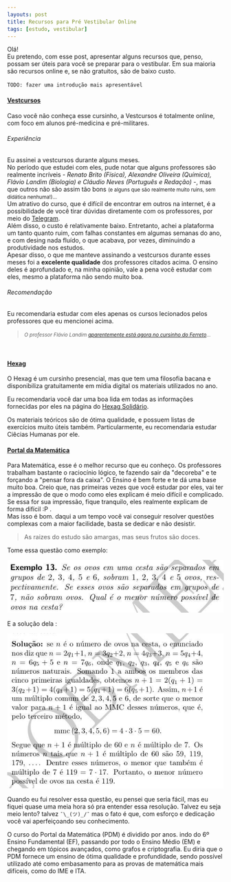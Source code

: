 ```yaml
---
layouts: post
title: Recursos para Pré Vestibular Online
tags: [estudo, vestibular]
---
```



Olá! <br/>
Eu pretendo, com esse post, apresentar alguns recursos que, penso, possam ser úteis para você se preparar para o vestibular. Em sua maioria são recursos online e, se não gratuitos, são de baixo custo.

`TODO: fazer uma introdução mais apresentável`

#### [Vestcursos](http://www.vestcursos.com/)

Caso você não conheça esse cursinho, a Vestcursos é totalmente online, com foco em alunos pré-medicina e pré-militares. <br/>

###### Experiência

Eu assinei a vestcursos durante alguns meses. <br/>
No período que estudei com eles, pude notar que alguns professores são realmente incríveis <i>- Renato Brito (Física), Alexandre Oliveira (Química), Flávio Landim (Biologia) e Cláudio Neves (Português e Redação) -</i>, mas que outros não são assim tão bons <small>(e alguns que são realmente muito ruins, sem didática nenhuma!)...</small> <br/>
Um atrativo do curso, que é difícil de encontrar em outros na internet, é a possibilidade de você tirar dúvidas diretamente com os professores, por meio do [Telegram](https://telegram.org/). <br/>
Além disso, o custo é relativamente baixo. Entretanto, achei a plataforma um tanto quanto ruim, com falhas constantes em algumas semanas do ano, e com desing nada fluído, o que acabava, por vezes, diminuindo a produtividade nos estudos. <br/>
Apesar disso, o que me manteve assinando a vestcursos durante esses meses foi a <b>excelente qualidade</b> dos professores citados acima. O ensino deles é aprofundado e, na minha opinião, vale a pena você estudar com eles, mesmo a plataforma não sendo muito boa.

###### Recomendação

Eu recomendaria estudar com eles apenas os cursos lecionados pelos professores que eu mencionei acima.
> <small><i>O professor Flávio Landim [aparentemente está agora no cursinho do Ferreto](https://professorferretto.com.br/)...</i></small>

<br/>

#### [Hexag](https://www.cursinhoparamedicina.com.br/)

O Hexag é um cursinho presencial, mas que tem uma filosofia bacana e disponibiliza gratuitamente em mídia digital os materiais utilizados no ano. 

Eu recomendaria você dar uma boa lida em todas as informações fornecidas por eles na página do [Hexag Solidário](https://www.cursinhoparamedicina.com.br/hexag-solidario/).

Os materiais teóricos são de ótima qualidade, e possuem listas de exercícios muito úteis também.
Particularmente, eu recomendaria estudar Ciêcias Humanas por ele.

#### [Portal da Matemática](https://portaldosaber.obmep.org.br/index.php/site/index?a=1)

Para Matemática, esse é o melhor recurso que eu conheço.
Os professores trabalham bastante o raciocínio lógico, te fazendo sair da "decoreba" e te forçando a "pensar fora da caixa". 
O Ensino é bem forte e te dá uma base muito boa. 
Creio que, nas primeiras vezes que você estudar por eles, vai ter a impressão de que o modo como eles explicam é meio difícil e complicado. Se essa for sua impressão, fique tranquilo, eles realmente explicam de forma difícil :P .<br/>
Mas isso é bom. daqui a um tempo você vai conseguir resolver questões complexas com a maior facilidade, basta se dedicar e não desistir. 

> As raizes do estudo são amargas, mas seus frutos são doces.

Tome essa questão como exemplo:

![pdm_question](img/pdm_question_ex.jpg)

E a solução dela :

![pdm_question](img/pdm_question_ex_solution.jpg)

Quando eu fui resolver essa questão, eu pensei que seria fácil, mas eu fiquei quase uma meia hora só pra entender essa resolução. Talvez eu seja meio lento? talvez `¯\_(ツ)_/¯` mas o fato é que, com esforço e dedicação você vai aperfeiçoando seu conhecimento.
<br/>

O curso do Portal da Matemática (PDM) é dividido por anos. indo do 6º Ensino Fundamental (EF), passando por todo o Ensino Médio (EM) e chegando em tópicos avançados, como grafos e criptografia. Eu diria que o PDM fornece um ensino de ótima qualidade e profundidade, sendo possível utilizado até como embasamento para as provas de matemática mais difíceis, como do IME e ITA.

